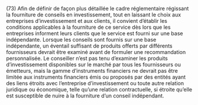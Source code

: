 (73) Afin de définir de façon plus détaillée le cadre réglementaire régissant la fourniture de conseils en investissement, tout en laissant le choix aux entreprises d’investissement et aux clients, il convient d’établir les conditions applicables à la fourniture de ce service dès lors que les entreprises informent leurs clients que le service est fourni sur une base indépendante. Lorsque les conseils sont fournis sur une base indépendante, un éventail suffisant de produits offerts par différents fournisseurs devrait être examiné avant de formuler une recommandation personnalisée. Le conseiller n’est pas tenu d’examiner les produits d’investissement disponibles sur le marché par tous les fournisseurs ou émetteurs, mais la gamme d’instruments financiers ne devrait pas être limitée aux instruments financiers émis ou proposés par des entités ayant des liens étroits avec l’entreprise d’investissement ou toute autre relation juridique ou économique, telle qu’une relation contractuelle, si étroite qu’elle est susceptible de nuire à la fourniture d’un conseil indépendant.